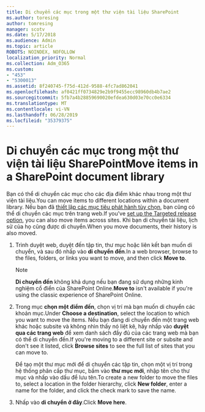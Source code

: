 ```yaml
---
title: Di chuyển các mục trong một thư viện tài liệu SharePoint
ms.author: toresing
author: tomresing
manager: scotv
ms.date: 5/17/2018
ms.audience: Admin
ms.topic: article
ROBOTS: NOINDEX, NOFOLLOW
localization_priority: Normal
ms.collection: Adm_O365
ms.custom:
- "453"
- "5300013"
ms.assetid: 8f240745-f75d-412d-9588-4fc7ad862041
ms.openlocfilehash: af0421ff0734829e2b9f9455ecc98960db4b7ae2
ms.sourcegitcommit: 5fb7a4b28859690020efdea630d03e70cc0e6334
ms.translationtype: MT
ms.contentlocale: vi-VN
ms.lasthandoff: 06/28/2019
ms.locfileid: "35379375"
---
```

# <a name="move-items-in-a-sharepoint-document-library"></a><span data-ttu-id="5005a-102">Di chuyển các mục trong một thư viện tài liệu SharePoint</span><span class="sxs-lookup"><span data-stu-id="5005a-102">Move items in a SharePoint document library</span></span>

<span data-ttu-id="5005a-103">Bạn có thể di chuyển các mục cho các địa điểm khác nhau trong một thư viện tài liệu.</span><span class="sxs-lookup"><span data-stu-id="5005a-103">You can move items to different locations within a document library.</span></span> <span data-ttu-id="5005a-104">Nếu bạn đã [thiết lập các mục tiêu phát hành tùy chọn](https://go.microsoft.com/fwlink/?linkid=622980), bạn cũng có thể di chuyển các mục trên trang web.</span><span class="sxs-lookup"><span data-stu-id="5005a-104">If you've [set up the Targeted release option](https://go.microsoft.com/fwlink/?linkid=622980), you can also move items across sites.</span></span> <span data-ttu-id="5005a-105">Khi bạn di chuyển tài liệu, lịch sử của họ cũng được di chuyển.</span><span class="sxs-lookup"><span data-stu-id="5005a-105">When you move documents, their history is also moved.</span></span>
  
1. <span data-ttu-id="5005a-106">Trình duyệt web, duyệt đến tập tin, thư mục hoặc liên kết bạn muốn di chuyển, và sau đó nhấp vào **di chuyển đến**.</span><span class="sxs-lookup"><span data-stu-id="5005a-106">In a web browser, browse to the files, folders, or links you want to move, and then click **Move to**.</span></span>

    > [!NOTE]
    > <span data-ttu-id="5005a-107">**Di chuyển đến** không khả dụng nếu bạn đang sử dụng những kinh nghiệm cổ điển của SharePoint Online.</span><span class="sxs-lookup"><span data-stu-id="5005a-107">**Move to** isn't available if you're using the classic experience of SharePoint Online.</span></span>
  
2. <span data-ttu-id="5005a-108">Trong mục **chọn một điểm đến**, chọn vị trí mà bạn muốn di chuyển các khoản mục.</span><span class="sxs-lookup"><span data-stu-id="5005a-108">Under **Choose a destination**, select the location to which you want to move the items.</span></span> <span data-ttu-id="5005a-109">Nếu bạn đang di chuyển đến một trang web khác hoặc subsite và không nhìn thấy nó liệt kê, hãy nhấp vào **duyệt qua các trang web** để xem danh sách đầy đủ của các trang web mà bạn có thể di chuyển đến.</span><span class="sxs-lookup"><span data-stu-id="5005a-109">If you're moving to a different site or subsite and don't see it listed, click **Browse sites** to see the full list of sites that you can move to.</span></span>

    <span data-ttu-id="5005a-110">Để tạo một thư mục mới để di chuyển các tập tin, chọn một vị trí trong hệ thống phân cấp thư mục, bấm vào **thư mục mới**, nhập tên cho thư mục và nhấp vào dấu để lưu tên.</span><span class="sxs-lookup"><span data-stu-id="5005a-110">To create a new folder to move the files to, select a location in the folder hierarchy, click **New folder**, enter a name for the folder, and click the check mark to save the name.</span></span>

3. <span data-ttu-id="5005a-111">Nhấp vào **di chuyển ở đây**.</span><span class="sxs-lookup"><span data-stu-id="5005a-111">Click **Move here**.</span></span>
